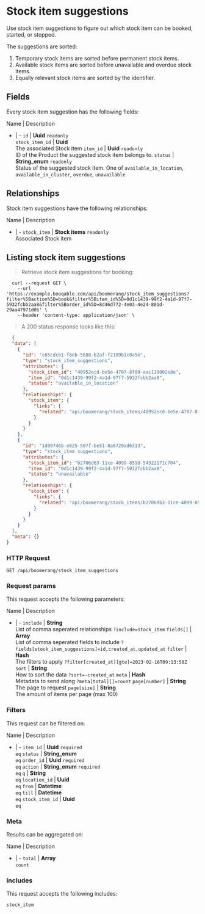 # Stock item suggestions

Use stock item suggestions to figure out which stock item can be booked,
started, or stopped.

The suggestions are sorted:
  1. Temporary stock items are sorted before permanent stock items.
  2. Available stock items are sorted before unavailable and overdue stock items.
  3. Equally relevant stock items are sorted by the identifier.

## Fields
Every stock item suggestion has the following fields:

Name | Description
- | -
`id` | **Uuid** `readonly`<br>
`stock_item_id` | **Uuid** <br>The associated Stock item
`item_id` | **Uuid** `readonly`<br>ID of the Product the suggested stock item belongs to.
`status` | **String_enum** `readonly`<br>Status of the suggested stock item. One of `available_in_location`, `available_in_cluster`, `overdue`, `unavailable` 


## Relationships
Stock item suggestions have the following relationships:

Name | Description
- | -
`stock_item` | **Stock items** `readonly`<br>Associated Stock item


## Listing stock item suggestions



> Retrieve stock item suggestions for booking:

```shell
  curl --request GET \
    --url 'https://example.booqable.com/api/boomerang/stock_item_suggestions?filter%5Baction%5D=book&filter%5Bitem_id%5D=0d1c1439-99f2-4a1d-97f7-5932fcbb2aa8&filter%5Border_id%5D=8d46d772-4e03-4e24-801d-29aa47971d0b' \
    --header 'content-type: application/json' \
```

> A 200 status response looks like this:

```json
  {
  "data": [
    {
      "id": "c65cdcb1-f8eb-5688-b2af-f2109b1c0a5e",
      "type": "stock_item_suggestions",
      "attributes": {
        "stock_item_id": "40952ecd-be5e-4707-8f09-aac119002e8e",
        "item_id": "0d1c1439-99f2-4a1d-97f7-5932fcbb2aa8",
        "status": "available_in_location"
      },
      "relationships": {
        "stock_item": {
          "links": {
            "related": "api/boomerang/stock_items/40952ecd-be5e-4707-8f09-aac119002e8e"
          }
        }
      }
    },
    {
      "id": "1d00746b-e625-507f-be51-8a6720ad6313",
      "type": "stock_item_suggestions",
      "attributes": {
        "stock_item_id": "b2706d63-11ce-4099-8590-54322171c704",
        "item_id": "0d1c1439-99f2-4a1d-97f7-5932fcbb2aa8",
        "status": "unavailable"
      },
      "relationships": {
        "stock_item": {
          "links": {
            "related": "api/boomerang/stock_items/b2706d63-11ce-4099-8590-54322171c704"
          }
        }
      }
    }
  ],
  "meta": {}
}
```

### HTTP Request

`GET /api/boomerang/stock_item_suggestions`

### Request params

This request accepts the following parameters:

Name | Description
- | -
`include` | **String** <br>List of comma seperated relationships `?include=stock_item`
`fields[]` | **Array** <br>List of comma seperated fields to include `?fields[stock_item_suggestions]=id,created_at,updated_at`
`filter` | **Hash** <br>The filters to apply `?filter[created_at][gte]=2023-02-16T09:13:58Z`
`sort` | **String** <br>How to sort the data `?sort=-created_at`
`meta` | **Hash** <br>Metadata to send along `?meta[total][]=count`
`page[number]` | **String** <br>The page to request
`page[size]` | **String** <br>The amount of items per page (max 100)


### Filters

This request can be filtered on:

Name | Description
- | -
`item_id` | **Uuid** `required`<br>`eq`
`status` | **String_enum** <br>`eq`
`order_id` | **Uuid** `required`<br>`eq`
`action` | **String_enum** `required`<br>`eq`
`q` | **String** <br>`eq`
`location_id` | **Uuid** <br>`eq`
`from` | **Datetime** <br>`eq`
`till` | **Datetime** <br>`eq`
`stock_item_id` | **Uuid** <br>`eq`


### Meta

Results can be aggregated on:

Name | Description
- | -
`total` | **Array** <br>`count`


### Includes

This request accepts the following includes:

`stock_item`





